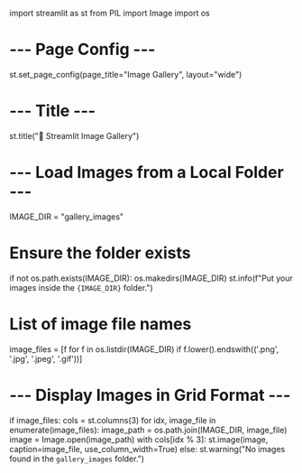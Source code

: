 import streamlit as st
from PIL import Image
import os

# --- Page Config ---
st.set_page_config(page_title="Image Gallery", layout="wide")

# --- Title ---
st.title("📸 Streamlit Image Gallery")

# --- Load Images from a Local Folder ---
IMAGE_DIR = "gallery_images"

# Ensure the folder exists
if not os.path.exists(IMAGE_DIR):
    os.makedirs(IMAGE_DIR)
    st.info(f"Put your images inside the `{IMAGE_DIR}` folder.")

# List of image file names
image_files = [f for f in os.listdir(IMAGE_DIR) if f.lower().endswith(('.png', '.jpg', '.jpeg', '.gif'))]

# --- Display Images in Grid Format ---
if image_files:
    cols = st.columns(3)
    for idx, image_file in enumerate(image_files):
        image_path = os.path.join(IMAGE_DIR, image_file)
        image = Image.open(image_path)
        with cols[idx % 3]:
            st.image(image, caption=image_file, use_column_width=True)
else:
    st.warning("No images found in the `gallery_images` folder.")
